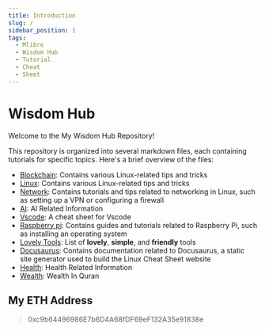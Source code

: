 ```yaml
---
title: Introduction
slug: /
sidebar_position: 1
tags:
  - Mlibre
  - Wisdom Hub
  - Tutorial
  - Cheat
  - Sheet
---
```


# Wisdom Hub

Welcome to the My Wisdom Hub Repository!

This repository is organized into several markdown files, each containing tutorials for specific topics. Here's a brief overview of the files:

* [Blockchain](./blockchain/readme.md): Contains various Linux-related tips and tricks
* [Linux](./linux/readme.md): Contains various Linux-related tips and tricks
* [Network](./network/readme.md): Contains tutorials and tips related to networking in Linux, such as setting up a VPN or configuring a firewall
* [AI](./ai/readme.md): AI Related Information
* [Vscode](./vscode.md): A cheat sheet for Vscode
* [Raspberry pi](./raspberry%20pi.md): Contains guides and tutorials related to Raspberry Pi, such as installing an operating system
* [Lovely Tools](./Lovely%20Tools.md): List of **lovely**, **simple**, and **friendly** tools
* [Docusaurus](./docusaurus.md): Contains documentation related to Docusaurus, a static site generator used to build the Linux Cheat Sheet website
* [Health](./Health.md): Health Related Information
* [Wealth](./Wealth.md): Wealth In Quran

## My ETH Address

> 0xc9b64496986E7b6D4A68fDF69eF132A35e91838e
